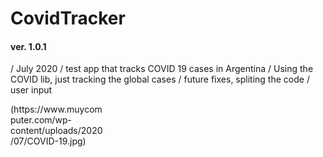 # CovidTracker 
#### ver. 1.0.1
/ July 2020
/ test app that tracks COVID 19 cases in Argentina
/ Using the COVID lib, just tracking the global cases
/ future fixes, spliting the code
/ user input

<div style="width: 150px">(https://www.muycomputer.com/wp-content/uploads/2020/07/COVID-19.jpg)</div>
